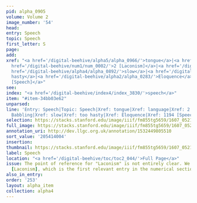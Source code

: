 ```yaml
---
pid: alpha_0905
volume: Volume 2
image_number: '54'
head:
entry: Speech
topic: Speech
first_letter: S
page:
add:
xref: "<a href='/digital-beehive/alpha5/alpha_0966/'>tongue</a>|<a href='/digital-beehive/alpha3/alpha_0511/'>language</a>|<a
  href='/digital-beehive/num1/num_0002/'>2 [Laconism]</a>|<a href='/digital-beehive/alpha1/alpha_0050/'>Babbling</a>|<a
  href='/digital-beehive/alpha4/alpha_0892/'>slow</a>|<a href='/digital-beehive/alpha5/alpha_0967/'>too
  hasty</a>|<a href='/digital-beehive/alpha2/alpha_0283/'>Eloquence</a>|<a href='/digital-beehive/num5/num_1629/'>1194
  [Speech]</a>"
see:
index: "<a href='/digital-beehive/index4/index_3830/'>speech</a>"
item: "#item-34bb03e62"
unparsed:
line: 'Entry: Speech|Topic: Speech|Xref: tongue|Xref: language|Xref: 2 [Laconism]|Xref:
  Babbling|Xref: slow|Xref: too hasty|Xref: Eloquence|Xref: 1194 [Speech]|Index: speech|#item-34bb03e62'
selection: https://stacks.stanford.edu/image/iiif/fm855tg5659/1607_0521/748,4004,2981,848/full/0/default.jpg
full_image: https://stacks.stanford.edu/image/iiif/fm855tg5659/1607_0521/full/full/0/default.jpg
annotation_uri: http://dev.llgc.org.uk/annotation/1532449805510
sort_value: '205414004'
insertion:
thumbnail: https://stacks.stanford.edu/image/iiif/fm855tg5659/1607_0521/748,4004,600,180/250,/0/default.jpg
label: Speech
location: "<a href='/digital-beehive/toc/toc2_044/'>Full Page</a>"
issue: The point of reference for "Laconism" is not entirely clear. We linked to 2
  [Laconism], which is the first relevant entry in the numerical section of the Alvearium.
also_in_entry:
order: '253'
layout: alpha_item
collection: alpha4
---
```

